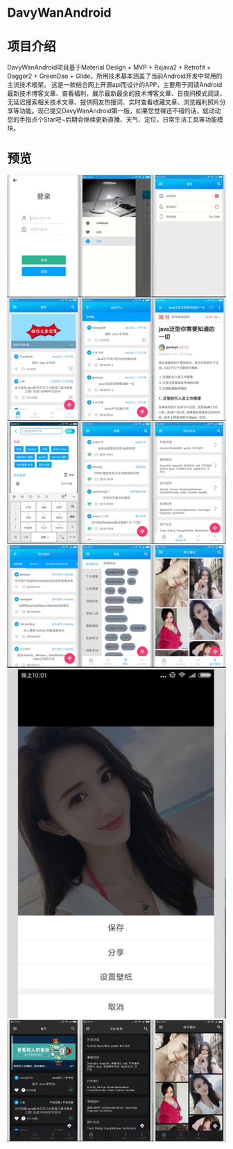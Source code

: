 # DavyWanAndroid

# 项目介绍
DavyWanAndroid项目基于Material Design + MVP + Rxjava2 + Retrofit + Dagger2 + GreenDao + Glide，所用技术基本涵盖了当前Android开发中常用的主流技术框架。
这是一款结合网上开源api而设计的APP，主要用于阅读Android最新技术博客文章、查看福利，展示最新最全的技术博客文章、日夜间模式阅读、无延迟搜索相关技术文章、提供网友热搜词、实时查看收藏文章、浏览福利照片分享等功能。现已提交DavyWanAndroid第一版，如果您觉得还不错的话，就动动您的手指点个Star吧~后期会继续更新直播、天气、定位，日常生活工具等功能模块。

# 预览
![image](https://github.com/Davy1023/DavyWanAndroid/blob/master/images/1540911608584.jpg)
![image](https://github.com/Davy1023/DavyWanAndroid/blob/master/images/1540911114557.jpg)
![image](https://github.com/Davy1023/DavyWanAndroid/blob/master/images/1540911801674.jpg)
![image](https://github.com/Davy1023/DavyWanAndroid/blob/master/images/1540912050513.jpg)
![image](https://github.com/Davy1023/DavyWanAndroid/blob/master/images/1540912313550.jpg)
![image](https://github.com/Davy1023/DavyWanAndroid/blob/master/images/1540912203836.jpg)


